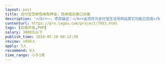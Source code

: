 ```yaml
---                
layout: post       
title: 支付宝芝麻信用免押金，信用借还接口对接           
description: '</br>一、项目描述：</br>此项目为支付宝生活号网站其它功能已完成</br></br>二、主要功能点：</br>芝麻信用免押金，信用借还等功能</br></br>三、可参考产品：</br>内啥： www.neisha.cc </br></br></br>四、人员要求：</br>精通php，有芝麻信用免押金信用借还接口对接经验。</br>'     
contenturl: https://pro.lagou.com/project/7953.html      
tags: [后端开发,PHP]            
salary: 3000元以下          
publish_time: 2018-05-20 08:12:29         
review: 1050人                   
apply: 5人                   
recommend: 0人                   
time_range: 小于1周              
---                 
```

